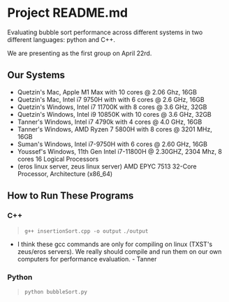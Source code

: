 # Project README.md
Evaluating bubble sort performance across different systems in two different languages: python and C++.

We are presenting as the first group on April 22rd.


## Our Systems
- Quetzin's Mac, Apple M1 Max with 10 cores @ 2.06 Ghz, 16GB
- Quetzin's Mac, Intel i7 9750H with with 6 cores @ 2.6 GHz, 16GB
- Quetzin's Windows, Intel i7 11700K with 8 cores @ 3.6 GHz, 32GB
- Quetzin's Windows, Intel i9 10850K with 10 cores @ 3.6 GHz, 32GB
- Tanner's Windows, Intel i7 4790k with 4 cores @ 4.0 GHz, 16GB
- Tanner's Windows, AMD Ryzen 7 5800H with 8 cores @ 3201 MHz, 16GB
- Suman's Windows, Intel i7-9750H with 6 cores @ 2.60 GHz, 16GB
- Youssef's Windows, 11th Gen Intel i7-11800H @ 2.30GHZ, 2304 Mhz, 8 cores 16 Logical Processors
- (eros linux server, zeus linux server) AMD EPYC 7513 32-Core Processor, Architecture (x86_64)

## How to Run These Programs

### C++
> `g++ insertionSort.cpp -o output`
> `./output`
- I think these gcc commands are only for compiling on linux (TXST's zeus/eros servers). We really should compile and run them on our own computers for performance evaluation. - Tanner

### Python
> `python bubbleSort.py`
